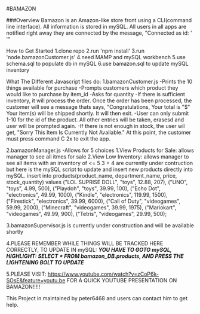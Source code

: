 #BAMAZON

###Overview
Bamazon is an Amazon-like store front using a CLI(command line interface).  All information is stored in mySQL.  All users in all apps are notified right away they are connected by the message, "Connected as id: ' '"

How to Get Started
1.clone repo
2.run 'npm install'
3.run 'node.bamazonCustomer.js'
4.need MAMP and mySQL workbench
5.use schema.sql to populate db in mySQL 
6.use bamazon.sql to update mySQL inventory

What The Different Javascript files do:
1.bamazonCustomer.js
-Prints the 10 things available for purchase
-Prompts customers which product they would like to purchase by item_id
-Asks for quantity
    -If there is sufficient inventory, it will process the order.  Once the order has been processed, the customer will see a message thats says, "Congratulations, Your total is "$"  Your item(s) will be shipped shortly.  It will then exit.
    -User can only submit 1-10 for the id of the product.  All other entries will be taken, erasesd and user will be prompted again.
    -If there is not enough in stock, the user wil get, "Sorry This Item Is Currently Not Available."  At this point, the customer must press command C 2x to exit the app.

2.bamazonManager.js
    -Allows for 5 choices
        1.View Products for Sale: allows manager to see all itmes for sale
        2.View Low Inventory: allows manager to see all items with an inventory of <= 5
        3 + 4 are currently under contruction but here is the mySQL script to update and insert new products directly into mySQL.
                insert into products(product_name, department_name, price, stock_quantity)
                values ("LOL SUPRISE DOLL", "toys", 12.88, 207),
	                ("UNO", "toys", 4.99, 500),
                    ("Playdoh", "toys", 39.99, 100),
                    ("Echo Dot", "electronics", 49.99, 1000),
                    ("Kindle", "electronics", 119.99, 1500),
                    ("Firestick", "electronics", 39.99, 6000),
                    ("Call of Duty", "videogames", 59.99, 2000),
                    ("Minecraft", "videogames", 39.99, 1975),
                    ("Mariokart", "videogames", 49.99, 900),
                    ("Tetris", "videogames", 29.99, 500);

3.bamazonSupervisor.js is currently under construction and will be available shortly

4.PLEASE REMEMBER WHILE THINGS WILL BE TRACKED HERE CORRECTLY, TO UPDATE IN mySQL: 
***YOU HAVE TO GOTO mySQL, HIGHLIGHT: SELECT * FROM bamazon_DB.products, AND PRESS THE LIGHTENING BOLT TO UPDATE***

5.PLEASE VISIT: https://www.youtube.com/watch?v=zCoP6k-SOsE&feature=youtu.be
FOR A QUICK YOUTUBE PRESENTATION ON BAMAZON!!!!!
              
This Project in maintained by peter6468 and users can contact him to get help.

